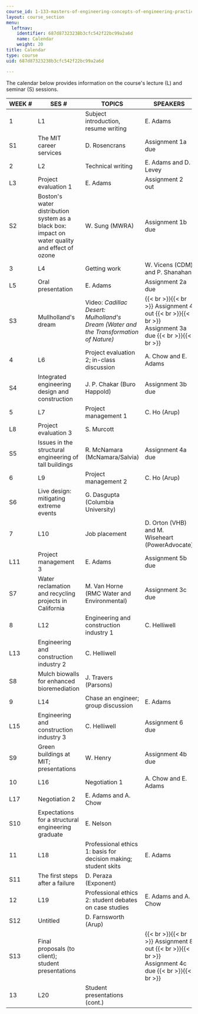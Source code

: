 ```yaml
---
course_id: 1-133-masters-of-engineering-concepts-of-engineering-practice-fall-2007
layout: course_section
menu:
  leftnav:
    identifier: 687d87323238b3cfc542f22bc99a2a6d
    name: Calendar
    weight: 20
title: Calendar
type: course
uid: 687d87323238b3cfc542f22bc99a2a6d

---
```


The calendar below provides information on the course's lecture (L) and seminar (S) sessions.

| WEEK # | SES # | TOPICS | SPEAKERS | KEY DATES |
| --- | --- | --- | --- | --- |
| 1 | L1 | Subject introduction, resume writing | E. Adams | Assignment 1 out |
| S1 | The MIT career services | D. Rosencrans | Assignment 1a due |
| 2 | L2 | Technical writing | E. Adams and D. Levey | &nbsp; |
| L3 | Project evaluation 1 | E. Adams | Assignment 2 out |
| S2 | Boston's water distribution system as a black box: impact on water quality and effect of ozone | W. Sung (MWRA) | Assignment 1b due |
| 3 | L4 | Getting work | W. Vicens (CDM) and P. Shanahan | Assignment 3 out |
| L5 | Oral presentation | E. Adams | Assignment 2a due |
| S3 | Mullholland's dream | Video: _Cadillac Desert: Mulholland's Dream (Water and the Transformation of Nature)_ |  {{< br >}}{{< br >}} Assignment 4 out {{< br >}}{{< br >}} Assignment 3a due {{< br >}}{{< br >}}  |
| 4 | L6 | Project evaluation 2; in-class discussion | A. Chow and E. Adams | Assignment 2b due |
| S4 | Integrated engineering design and construction | J. P. Chakar (Buro Happold) | Assignment 3b due |
| 5 | L7 | Project management 1 | C. Ho (Arup) | Assignment 5 out |
| L8 | Project evaluation 3 | S. Murcott | &nbsp; |
| S5 | Issues in the structural engineering of tall buildings | R. McNamara (McNamara/Salvia) | Assignment 4a due |
| 6 | L9 | Project management 2 | C. Ho (Arup) | Assignment 5a due |
| S6 | Live design: mitigating extreme events | G. Dasgupta (Columbia University) | &nbsp; |
| 7 | L10 | Job placement | D. Orton (VHB) and M. Wiseheart (PowerAdvocate) | &nbsp; |
| L11 | Project management 3 | E. Adams | Assignment 5b due |
| S7 | Water reclamation and recycling projects in California | M. Van Horne (RMC Water and Environmental) | Assignment 3c due |
| 8 | L12 | Engineering and construction industry 1 | C. Helliwell | Assignment 6 out |
| L13 | Engineering and construction industry 2 | C. Helliwell | &nbsp; |
| S8 | Mulch biowalls for enhanced bioremediation | J. Travers (Parsons) | &nbsp; |
| 9 | L14 | Chase an engineer; group discussion | E. Adams | Assignment 3d due |
| L15 | Engineering and construction industry 3 | C. Helliwell | Assignment 6 due |
| S9 | Green buildings at MIT; presentations | W. Henry | Assignment 4b due |
| 10 | L16 | Negotiation 1 | A. Chow and E. Adams | &nbsp; |
| L17 | Negotiation 2 | E. Adams and A. Chow | &nbsp; |
| S10 | Expectations for a structural engineering graduate | E. Nelson | &nbsp; |
| 11 | L18 | Professional ethics 1: basis for decision making; student skits | E. Adams | Assignment 7 out |
| S11 | The first steps after a failure | D. Peraza (Exponent) | &nbsp; |
| 12 | L19 | Professional ethics 2: student debates on case studies | E. Adams and A. Chow | Assignment 7 due |
| S12 | Untitled | D. Farnsworth (Arup) | &nbsp; |
| S13 | Final proposals (to client); student presentations | &nbsp; |  {{< br >}}{{< br >}} Assignment 8 out {{< br >}}{{< br >}} Assignment 4c due {{< br >}}{{< br >}}  |
| 13 | L20 | Student presentations (cont.) | &nbsp; | Assignment 8 due